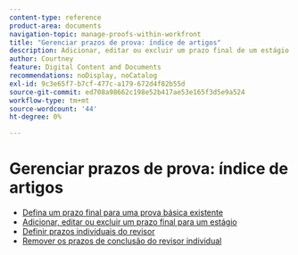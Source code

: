 ```yaml
---
content-type: reference
product-area: documents
navigation-topic: manage-proofs-within-workfront
title: "Gerenciar prazos de prova: índice de artigos"
description: Adicionar, editar ou excluir um prazo final de um estágio
author: Courtney
feature: Digital Content and Documents
recommendations: noDisplay, noCatalog
exl-id: 9c3e65f7-b7cf-477c-a179-672d4f82b55d
source-git-commit: ed708a98662c198e52b417ae53e165f3d5e9a524
workflow-type: tm+mt
source-wordcount: '44'
ht-degree: 0%

---
```


# Gerenciar prazos de prova: índice de artigos

* [Defina um prazo final para uma prova básica existente](../../../../review-and-approve-work/proofing/managing-proofs-within-workfront/manage-proof-deadlines/set-deadline-basic-proof.md)
* [Adicionar, editar ou excluir um prazo final para um estágio](../../../../review-and-approve-work/proofing/managing-proofs-within-workfront/manage-proof-deadlines/add-edit-delete-deadline.md)
* [Definir prazos individuais do revisor](../../../../review-and-approve-work/proofing/managing-proofs-within-workfront/manage-proof-deadlines/set-individual-deadlines.md)
* [Remover os prazos de conclusão do revisor individual](../../../../review-and-approve-work/proofing/managing-proofs-within-workfront/manage-proof-deadlines/remove-individual-deadlines.md)
